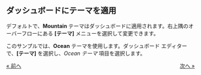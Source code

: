 ## ダッシュボードにテーマを適用

デフォルトで、**Mountain** テーマはダッシュボードに適用されます。右上隅のオーバーフローにある **[テーマ]** メニューを選択して変更できます。


このサンプルでは、**Ocean** テーマを使用します。ダッシュボード エディターで、**[テーマ]** を選択し、*Ocean テーマ* 項目を選択します。

<style>
.previous {
    text-align: left
}

.next {
    float: right
}

</style>

<a href="creating-dashboard-filter-connecting-visualization.md" class="previous">&laquo; 前へ</a>
<a href="adding-other-visualizations.md" class="next">次へ &raquo;</a>
